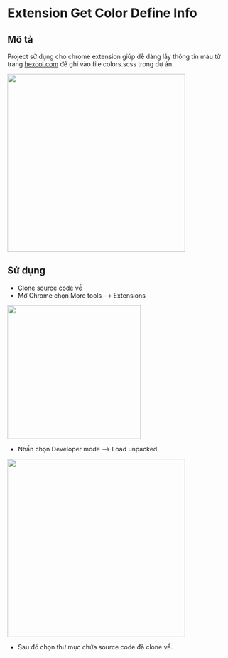 # Extension Get Color Define Info

## Mô tả
Project sử dụng cho chrome extension giúp dễ dàng lấy thông tin màu từ trang <a href="https://hexcol.com/">hexcol.com</a> để ghi vào file colors.scss trong dự án.

<img src="https://user-images.githubusercontent.com/73534639/180787671-59fc4487-2f0f-4182-b2c7-68a070164ce9.png" width="400px" />

## Sử dụng
- Clone source code về
- Mở Chrome chọn More tools --> Extensions

<img src="https://user-images.githubusercontent.com/73534639/180786089-6e9f7489-1c4a-4e7e-8d01-93f96a2624b7.png" width="300px" />

- Nhấn chọn Developer mode --> Load unpacked

<img src="https://user-images.githubusercontent.com/73534639/180787175-3f014e6b-acd7-479f-9a10-a713c2199811.png" width="400px" />

- Sau đó chọn thư mục chứa source code đã clone về.
